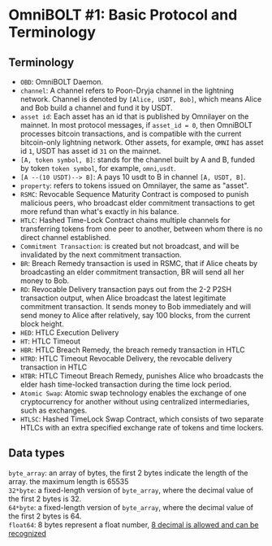 # OmniBOLT #1: Basic Protocol and Terminology

## Terminology

* `OBD`: OmniBOLT Daemon.
* `channel`: A channel refers to Poon-Dryja channel in the lightning network. Channel is denoted by `[Alice, USDT, Bob]`, which means Alice and Bob build a channel and fund it by USDT.
* `asset id`: Each asset has an id that is published by Omnilayer on the mainnet. In most protocol messages, if `asset_id = 0`, then OmniBOLT processes bitcoin transactions, and is compatible with the current bitcoin-only lightning network. Other assets, for example, `OMNI` has asset id `1`, USDT has asset id `31` on the mainnet.  
* `[A, token symbol, B]`: stands for the channel built by A and B, funded by token `token symbol`, for example, `omni`,`usdt`.  
* `[A --(10 USDT)--> B]`: A pays 10 usdt to B in channel `[A, USDT, B]`.  
* `property`: refers to tokens issued on Omnilayer, the same as "asset".
* `RSMC`: Revocable Sequence Maturity Contract is composed to punish malicious peers, who broadcast elder commitment transactions to get more refund than what's exactly in his balance.
* `HTLC`: Hashed Time-Lock Contract chains multiple channels for transferring tokens from one peer to another, between whom there is no direct channel established.
* `Commitment Transaction`: is created but not broadcast, and will be invalidated by the next commitment transaction.
* `BR`: Breach Remedy transaction is used in RSMC, that if Alice cheats by broadcasting an elder commitment transaction, BR will send all her money to Bob.
* `RD`: Revocable Delivery transaction pays out from the 2-2 P2SH transaction output, when Alice broadcast the latest legitimate commitment transaction. It sends money to Bob immediately and will send money to Alice after relatively, say 100 blocks, from the current block height. 
* `HED`:  HTLC Execution Delivery
* `HT`: HTLC Timeout
* `HBR`: HTLC Breach Remedy, the breach remedy transaction in HTLC
* `HTRD`: HTLC Timeout Revocable Delivery, the revocable delivery transaction in HTLC
* `HTBR`: HTLC Timeout Breach Remedy, punishes Alice who broadcasts the elder hash time-locked transaction during the time lock period.  
* `Atomic Swap`: Atomic swap technology enables the exchange of one cryptocurrency for another without using centralized intermediaries, such as exchanges. 
* `HTLSC`: Hashed TimeLock Swap Contract, which consists of two separate HTLCs with an extra specified exchange rate of tokens and time lockers.  

## Data types

`byte_array`: an array of bytes, the first 2 bytes indicate the length of the array. the maximum length is 65535  
`32*byte`: a fixed-length version of `byte_array`, where the decimal value of the first 2 bytes is 32.   
`64*byte`: a fixed-length version of `byte_array`, where the decimal value of the first 2 bytes is 64.   
`float64`: 8 bytes represent a float number, [8 decimal is allowed and can be recognized](https://github.com/omnilaboratory/OmniBOLT-spec/blob/master/OmniBOLT-03-RSMC-and-OmniLayer-Transactions.md#string-to-int64)
 


